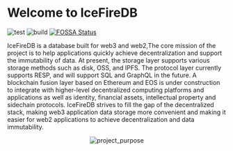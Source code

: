 # Welcome to IceFireDB

![test](https://github.com/IceFireDB/IceFireDB/actions/workflows/test.yml/badge.svg)
![build](https://github.com/IceFireDB/IceFireDB/actions/workflows/build.yml/badge.svg)
[![FOSSA Status](https://app.fossa.com/api/projects/git%2Bgithub.com%2FIceFireDB%2FIceFireDB.svg?type=shield)](https://app.fossa.com/projects/git%2Bgithub.com%2FIceFireDB%2FIceFireDB?ref=badge_shield)

IceFireDB is a database built for web3 and web2,The core mission of the project is to help applications quickly achieve decentralization and support the immutability of data. At present, the storage layer supports various storage methods such as disk, OSS, and IPFS. The protocol layer currently supports RESP, and will support SQL and GraphQL in the future. A blockchain fusion layer based on Ethereum and EOS is under construction to integrate with higher-level decentralized computing platforms and applications as well as identity, financial assets, intellectual property and sidechain protocols. IceFireDB strives to fill the gap of the decentralized stack, making web3 application data storage more convenient and making it easier for web2 applications to achieve decentralization and data immutability.
<p align="center">
<img 
    src="https://raw.githubusercontent.com/IceFireDB/IceFireDB/main/imgs/project_purpose.png" 
     alt="project_purpose">
</p>
